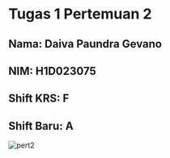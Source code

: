 # Tugas 1 Pertemuan 2
## Nama: Daiva Paundra Gevano
## NIM: H1D023075
## Shift KRS: F
## Shift Baru: A
![pert2](https://github.com/estehangat/prakpemmob-1/blob/main/pert2.jpg)
